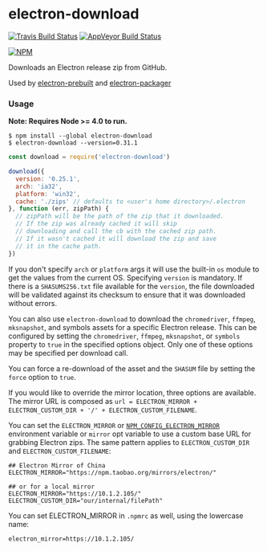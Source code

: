# electron-download

[![Travis Build Status](https://travis-ci.org/electron-userland/electron-download.svg?branch=master)](https://travis-ci.org/electron-userland/electron-download)
[![AppVeyor Build Status](https://ci.appveyor.com/api/projects/status/dtu6of8wgtva0t8l?svg=true)](https://ci.appveyor.com/project/Atom/electron-download)


[![NPM](https://nodei.co/npm/electron-download.png?downloads=true)](https://www.npmjs.com/package/electron-download)

Downloads an Electron release zip from GitHub.

Used by [electron-prebuilt](https://npmjs.org/electron-prebuilt) and [electron-packager](https://npmjs.org/electron-packager)

### Usage

**Note: Requires Node >= 4.0 to run.**

```shell
$ npm install --global electron-download
$ electron-download --version=0.31.1
```

```javascript
const download = require('electron-download')

download({
  version: '0.25.1',
  arch: 'ia32',
  platform: 'win32',
  cache: './zips' // defaults to <user's home directory>/.electron
}, function (err, zipPath) {
  // zipPath will be the path of the zip that it downloaded.
  // If the zip was already cached it will skip
  // downloading and call the cb with the cached zip path.
  // If it wasn't cached it will download the zip and save
  // it in the cache path.
})
```

If you don't specify `arch` or `platform` args it will use the built-in `os` module to get the values from the current OS. Specifying `version` is mandatory. If there is a `SHASUMS256.txt` file available for the `version`, the file downloaded will be validated against its checksum to ensure that it was downloaded without errors.

You can also use `electron-download` to download the `chromedriver`, `ffmpeg`,
`mksnapshot`, and symbols assets for a specific Electron release. This can be
configured by setting the `chromedriver`, `ffmpeg`, `mksnapshot`, or
`symbols` property to `true` in the specified options object. Only one of
these options may be specified per download call.

You can force a re-download of the asset and the `SHASUM` file by setting the
`force` option to `true`.

If you would like to override the mirror location, three options are available. The mirror URL is composed as `url = ELECTRON_MIRROR + ELECTRON_CUSTOM_DIR + '/' + ELECTRON_CUSTOM_FILENAME`.

You can set the `ELECTRON_MIRROR` or [`NPM_CONFIG_ELECTRON_MIRROR`](https://docs.npmjs.com/misc/config#environment-variables) environment variable or `mirror` opt variable to use a custom base URL for grabbing Electron zips. The same pattern applies to `ELECTRON_CUSTOM_DIR` and `ELECTRON_CUSTOM_FILENAME`:

```plain
## Electron Mirror of China
ELECTRON_MIRROR="https://npm.taobao.org/mirrors/electron/"

## or for a local mirror
ELECTRON_MIRROR="https://10.1.2.105/"
ELECTRON_CUSTOM_DIR="our/internal/filePath"
```

You can set ELECTRON_MIRROR in `.npmrc` as well, using the lowercase name:

```plain
electron_mirror=https://10.1.2.105/
```
